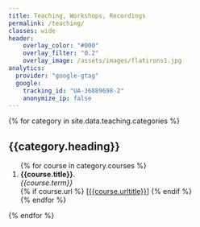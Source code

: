 ```yaml
---
title: Teaching, Workshops, Recordings
permalink: /teaching/
classes: wide
header:
    overlay_color: "#000"
    overlay_filter: "0.2"
    overlay_image: /assets/images/flatirons1.jpg
analytics:
  provider: "google-gtag"
  google:
    tracking_id: "UA-36889698-2"
    anonymize_ip: false 
---
```

{% for category in site.data.teaching.categories %}
  <h2>{{category.heading}}</h2>
  <ol>
  {% for course in category.courses %}
    <li><strong>{{course.title}}</strong>.
    <br>
    <em>{{course.term}}</em><br>
    {% if course.url %}
      [<a href="{{course.url}}">{{course.urltitle}}</a>]
    {% endif %}
    </li>
  {% endfor %}
  </ol>
{% endfor %}